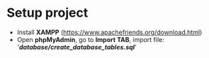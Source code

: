 # Setup project

- Install **XAMPP** (https://www.apachefriends.org/download.html)
- Open **phpMyAdmin**, go to **Import TAB**, import file: '**_database/create_database_tables.sql_**'